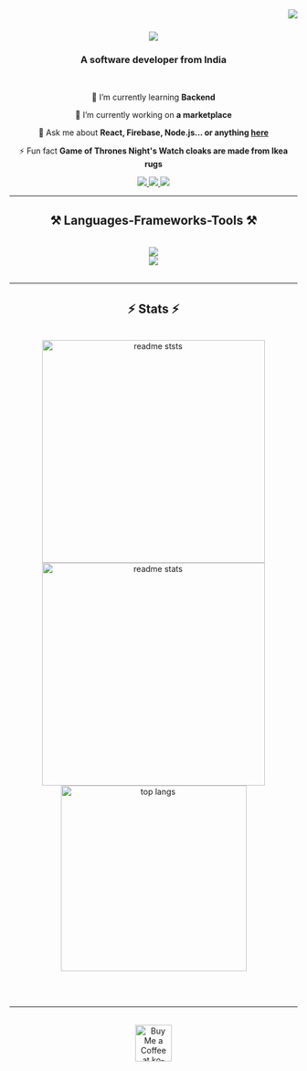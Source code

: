 <img align="right" src="https://visitor-badge.laobi.icu/badge?page_id=hitarthsh.hitarthsh" />
<h1 align="center">
    <img src="https://readme-typing-svg.herokuapp.com/?font=Righteous&size=35&center=true&vCenter=true&width=500&height=70&duration=5000&lines=Hi+There!+👋;How+are+you+doing?;+I'm+Hitarth+Shah!;" />
</h1>
<h3 align="center">A software developer from India</h3>

<br/>

<div align="center">
 
 🌱 I’m currently learning **Backend**

🔭 I’m currently working on **a marketplace**

💬 Ask me about **React, Firebase, Node.js... or anything [here](https://github.com/hitarthsh/hitarthsh)**

⚡ Fun fact **Game of Thrones Night's Watch cloaks are made from Ikea rugs**

 </div>

 <div align="center"> 
  <a href="mailto:shahh0919@gmail.com">
    <img src="https://img.shields.io/badge/Gmail-333333?style=for-the-badge&logo=gmail&logoColor=red" />
  </a>
  <a href="https://www.linkedin.com/in/hitarth-web-development/" target="_blank">
    <img src="https://img.shields.io/badge/LinkedIn-0077B5?style=for-the-badge&logo=linkedin&logoColor=white" target="_blank" />
  </a>
  <a href="https://hitarthsh.github.io/Courses-kero.com/" target="_blank">
     <img src="https://img.shields.io/badge/Portfolio-FF5722?style=for-the-badge&logo=todoist&logoColor=white" target="_blank" /> <!-- sqlite, safari, google-chrome are other good icon options -->
  </a>
</div>

 <hr/>

<h2 align="center">⚒️ Languages-Frameworks-Tools ⚒️</h2>
<br/>
<div align="center">
    <img src="https://skillicons.dev/icons?i=html,css,bootstrap,tailwind,javascript,python,react,figma" /><br>
    <img src="https://skillicons.dev/icons?i=vscode,github,git,nodejs,firebase,mysql" /><br>
</div>

<br/>
<hr/>

<h2 align="center">⚡ Stats ⚡</h2>
<br>
<div align=center>
<img width=390 src="https://github-readme-streak-stats.herokuapp.com/?user=hitarthsh&theme=react&hide_border=false" alt="readme ststs"/>
<img width=390 src="https://github-readme-stats.vercel.app/api?username=hitarthsh&theme=react&show_icons=true&hide_border=false&count_private=true" alt="readme stats" /><br>
<img width=325 align="center" src="https://github-readme-stats.vercel.app/api/top-langs/?username=hitarthsh&theme=react&show_icons=true&hide_border=false&layout=compact" alt="top langs" />
</div>

<br/><br/>

<hr/>

<br/>

<div align="center">
<a href='https://ko-fi.com/V7V4RAK9C' target='_blank'><img height='64' style='border:0px;height:64px;' src='https://storage.ko-fi.com/cdn/kofi1.png?v=3' border='0' alt='Buy Me a Coffee at ko-fi.com' /></a>
</div>

<br/>
